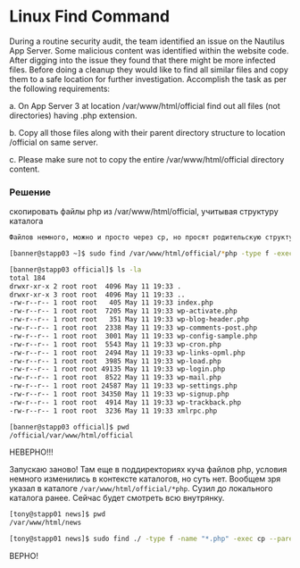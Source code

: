 # Linux Find Command

During a routine security audit, the team identified an issue on the Nautilus App Server. Some malicious content was identified within the website code. After digging into the issue they found that there might be more infected files. Before doing a cleanup they would like to find all similar files and copy them to a safe location for further investigation. Accomplish the task as per the following requirements:


a. On App Server 3 at location /var/www/html/official find out all files (not directories) having .php extension.

b. Copy all those files along with their parent directory structure to location /official on same server.

c. Please make sure not to copy the entire /var/www/html/official directory content.


### Решение

скопировать файлы php из /var/www/html/official, учитывая структуру каталога 

```bash
Файлов немного, можно и просто через cp, но просят родительскую структуру каталогов, тогда можно и файндом усложнить

[banner@stapp03 ~]$ sudo find /var/www/html/official/*php -type f -exec cp --parents {} /official/ \;

[banner@stapp03 official]$ ls -la
total 184
drwxr-xr-x 2 root root  4096 May 11 19:33 .
drwxr-xr-x 3 root root  4096 May 11 19:33 ..
-rw-r--r-- 1 root root   405 May 11 19:33 index.php
-rw-r--r-- 1 root root  7205 May 11 19:33 wp-activate.php
-rw-r--r-- 1 root root   351 May 11 19:33 wp-blog-header.php
-rw-r--r-- 1 root root  2338 May 11 19:33 wp-comments-post.php
-rw-r--r-- 1 root root  3001 May 11 19:33 wp-config-sample.php
-rw-r--r-- 1 root root  5543 May 11 19:33 wp-cron.php
-rw-r--r-- 1 root root  2494 May 11 19:33 wp-links-opml.php
-rw-r--r-- 1 root root  3985 May 11 19:33 wp-load.php
-rw-r--r-- 1 root root 49135 May 11 19:33 wp-login.php
-rw-r--r-- 1 root root  8522 May 11 19:33 wp-mail.php
-rw-r--r-- 1 root root 24587 May 11 19:33 wp-settings.php
-rw-r--r-- 1 root root 34350 May 11 19:33 wp-signup.php
-rw-r--r-- 1 root root  4914 May 11 19:33 wp-trackback.php
-rw-r--r-- 1 root root  3236 May 11 19:33 xmlrpc.php

[banner@stapp03 official]$ pwd
/official/var/www/html/official
```
НЕВЕРНО!!!

Запускаю заново! Там еще в поддиректориях куча файлов php, условия немного изменились в контексте каталогов, но суть нет. Вообщем зря указал в каталоге `/var/www/html/official/*php`. Сузил до локального каталога ранее. Сейчас будет смотреть всю внутрянку.

```bash
[tony@stapp01 news]$ pwd
/var/www/html/news

[tony@stapp01 news]$ sudo find ./ -type f -name "*.php" -exec cp --parents {} /news/ \;
```
ВЕРНО!

